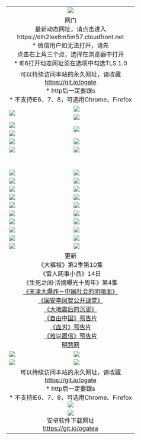 ﻿<table>
  <tr></tr>
  <tr><td colspan=2 align=center><img src="https://cloud.githubusercontent.com/assets/11880933/13434984/f430fae2-e012-11e5-814f-c2df1e82b247.jpg" /></td></tr>
  <tr><td colspan=2 align=center>网门<br>最新动态网址，请点击进入
<br>https://dlh2lex6m5m57.cloudfront.net
    <br>* 微信用户如无法打开，请先<br>点击右上角三个点，选择在浏览器中打开
    <br>* IE6打开动态网址须在选项中勾选TLS 1.0</td>
  </tr>
  <tr>
    <td colspan=2 align=center>可以持续访问本站的永久网址，请收藏<br/><a href="https://git.io/ogate" target="_blank">https://git.io/ogate</a><br/>* http后一定要跟s<br/>* 不支持IE6、7、8，可选用Chrome、Firefox</td>
  </tr>
  <tr>
    <td rowspan=2><a href="https://dlh2lex6m5m57.cloudfront.net/ogUP.aspx?name=11DKC.mp4&list=11DKC" target="_blank"><img src="https://dlh2lex6m5m57.cloudfront.net/Up/11DKC1.jpg" /></a></td> 
    <td><div><a href="https://dlh2lex6m5m57.cloudfront.net/ogUP.aspx?name=LRWS.mp4&list=LRWS" target="_blank"><img src="https://dlh2lex6m5m57.cloudfront.net/Up/LRWS.jpg" /></a></td>
   </tr>
  <tr>
    <td><a href="https://dlh2lex6m5m57.cloudfront.net/ogNiceVedio.aspx" target="_blank"><img src="https://dlh2lex6m5m57.cloudfront.net/Up/11TGKDY.jpg" /></a></td>
  </tr>
  <tr>
    <td><a href="https://dlh2lex6m5m57.cloudfront.net/ogUP.aspx?name=JQR.mp4&count=2" target="_blank"><img src="https://dlh2lex6m5m57.cloudfront.net/Up/JQR.jpg" /></a></td>   
    <td rowspan=2><a href="https://dlh2lex6m5m57.cloudfront.net/ogUP.aspx?name=JP.mp4&count=9" target="_blank"><img src="https://dlh2lex6m5m57.cloudfront.net/Up/JP.jpg" /></td>
  </tr>
  <tr>
    <td><a href="https://dlh2lex6m5m57.cloudfront.net/ogUP.aspx?name=WH.mp4" target="_blank"><img src="https://dlh2lex6m5m57.cloudfront.net/Up/WH.jpg" /></a></td>
  </tr>
  <tr>
    <td><a href="https://dlh2lex6m5m57.cloudfront.net/ogUP.aspx?name=SSZJ.mp4&list=SSZJ" target="_blank"><img src="https://dlh2lex6m5m57.cloudfront.net/Up/SSZJ.jpg" /></a></td>
    <td><a href="https://dlh2lex6m5m57.cloudfront.net/ogUP.aspx?name=1XQK.mp4&count=13" target="_blank"><img src="https://dlh2lex6m5m57.cloudfront.net/Up/1XQK.jpg" /></a</td>
  </tr>
  <tr>
    <td><a href="https://dlh2lex6m5m57.cloudfront.net/ogUP.aspx?name=ZY.mp4&count=2015:16" target="_blank"><img src="https://dlh2lex6m5m57.cloudfront.net/Up/ZY.jpg" /></a</td>
    <td><a href="https://dlh2lex6m5m57.cloudfront.net/ogUP.aspx?name=XTFY.mp4&count=B:2,A:24" target="_blank"><img src="https://dlh2lex6m5m57.cloudfront.net/Up/XTFY.jpg" /></a></td>
  </tr>
  <!--tr>
    <td><a href="https://dlh2lex6m5m57.cloudfront.net/ogUP.aspx?name=1LYF.mp4&count=2" target="_blank"><img src="https://cloud.githubusercontent.com/assets/11880933/13720279/6f16eb48-e83f-11e5-9556-90e9d1e24d09.jpg" /></a></td>
    <td><a href="https://dlh2lex6m5m57.cloudfront.net/ogUP.aspx?name=1ZGC.mp4&count=6" target="_blank"><img src="https://cloud.githubusercontent.com/assets/11880933/13720281/7e0c9044-e83f-11e5-915d-d63d593fef21.jpg" /></a></td>
  </tr>
  <tr>
    <td><a href="https://dlh2lex6m5m57.cloudfront.net/ogUP.aspx?name=1ZKM.mp4&count=3&current=3" target="_blank"><img src="https://cloud.githubusercontent.com/assets/11880933/13720283/858f1954-e83f-11e5-800b-94708d4ce09e.jpg" /></a></td>  
    <td><a href="https://dlh2lex6m5m57.cloudfront.net/ogUP.aspx?name=1WWY.mp4&count=6&current=6" target="_blank"><img src="https://cloud.githubusercontent.com/assets/11880933/13720286/8fb0ffa6-e83f-11e5-8873-bfd1abd9ad97.jpg" /></a></td>
  </tr>
  <tr>
    <td><a href="https://dlh2lex6m5m57.cloudfront.net/ogUP.aspx?name=10JGY.mp4&count=3" target="_blank"><img src="https://cloud.githubusercontent.com/assets/11880933/13720287/99e41986-e83f-11e5-9be2-70cc7ff44cf6.jpg" /></a></td>
    <td><a href="https://dlh2lex6m5m57.cloudfront.net/ogUP.aspx?name=10CYS.mp4&count=2" target="_blank"><img src="https://cloud.githubusercontent.com/assets/11880933/13720292/a531a128-e83f-11e5-88ec-42f8d394e971.jpg" /></a></td>
  </tr-->
  <tr height="40">
  </tr>
  <tr>
    <td><a href="https://dlh2lex6m5m57.cloudfront.net/ogUP.aspx?name=4SQQ.mp4&list=4SQQ" target="_blank"><img src="https://dlh2lex6m5m57.cloudfront.net/Up/4SQQ0.jpg"/></a></td>
    <td><a href="https://dlh2lex6m5m57.cloudfront.net/ogUP.aspx?name=4SHQ.mp4&list=4SHQ" target="_blank"><img src="https://dlh2lex6m5m57.cloudfront.net/Up/4SHQ0.jpg"/></a></td>
  </tr>
  <tr>
    <td><a href="https://dlh2lex6m5m57.cloudfront.net/ogUP.aspx?name=4SZG.mp4&list=4SZG" target="_blank"><img src="https://dlh2lex6m5m57.cloudfront.net/Up/4SZG0.jpg"/></a></td>
    <td><a href="https://dlh2lex6m5m57.cloudfront.net/ogUP.aspx?name=4SDJ.mp4&list=4SDJ" target="_blank"><img src="https://dlh2lex6m5m57.cloudfront.net/Up/4SDJ0.jpg"/></a></td>
  </tr>
  <tr>
    <td><a href="https://dlh2lex6m5m57.cloudfront.net/ogUP.aspx?name=4SGX.mp4&list=4SGX" target="_blank"><img src="https://dlh2lex6m5m57.cloudfront.net/Up/4SGX0.jpg"/></a></td>
    <td><a href="https://dlh2lex6m5m57.cloudfront.net/ogUP.aspx?name=4SHD.mp4&list=4SHD" target="_blank"><img src="https://dlh2lex6m5m57.cloudfront.net/Up/4SHD0.jpg"/></a></td>
  </tr>
  <tr>
    <td><a href="https://dlh2lex6m5m57.cloudfront.net/ogUP.aspx?name=4CTX.mp4&list=4CTX" target="_blank"><img src="https://dlh2lex6m5m57.cloudfront.net/Up/4CTX0.jpg"/></a></td>
    <td><a href="https://dlh2lex6m5m57.cloudfront.net/ogUP.aspx?name=4CWZ.mp4&list=4CWZ" target="_blank"><img src="https://dlh2lex6m5m57.cloudfront.net/Up/4CWZ0.jpg"/></a></td>
  </tr>
  <tr>
    <td><a href="https://dlh2lex6m5m57.cloudfront.net/onUP.aspx?name=https://d1qhweuvr3wm0g.cloudfront.net/" target="_blank"><img src="https://dlh2lex6m5m57.cloudfront.net/Up/0DTW.jpg"/></a></td>
    <td><a href="https://dlh2lex6m5m57.cloudfront.net/onUP.aspx?name=https://d240ns8up8earz.cloudfront.net/acenter/" target="_blank"><img src="https://dlh2lex6m5m57.cloudfront.net/Up/0TDW.jpg" /></a></td>
  </tr>
  <tr>
    <td><a href="https://dlh2lex6m5m57.cloudfront.net/onUP.aspx?name=https://d4508d6vomz2p.cloudfront.net/gb/nsc413.htm" target="_blank"><img src="https://dlh2lex6m5m57.cloudfront.net/Up/0DJY.jpg" /></a></td>
    <td><a href="https://dlh2lex6m5m57.cloudfront.net/onUP.aspx?name=https://d3bxwq7vzudb5l.cloudfront.net/xtr/gb/prog204.html" target="_blank"><img src="https://dlh2lex6m5m57.cloudfront.net/Up/0XTR.jpg" /></a></td>
  </tr>
  <tr>
    <td><a href="https://dlh2lex6m5m57.cloudfront.net/onUP.aspx?name=https://d3aj00iefsmfgc.cloudfront.net/" target="_blank"><img src="https://dlh2lex6m5m57.cloudfront.net/Up/0MHW.jpg" /></a></td>
    <td><a href="https://dlh2lex6m5m57.cloudfront.net/onUP.aspx?name=https://d1sbg9daat0zu5.cloudfront.net/" target="_blank"><img src="https://dlh2lex6m5m57.cloudfront.net/Up/0ZJW.jpg" /></a></td>
  </tr>
  <tr>
    <td><a href="https://dlh2lex6m5m57.cloudfront.net/ogUP.aspx?name=0FG.zip" target="_blank"><img src="https://dlh2lex6m5m57.cloudfront.net/Up/0FG.jpg" /></a></td>
    <td><a href="https://dlh2lex6m5m57.cloudfront.net/ogUP.aspx?name=0FGA.apk" target="_blank"><img src="https://dlh2lex6m5m57.cloudfront.net/Up/0FGA.jpg" /></a></td>
  </tr>
  <tr>
    <td><a href="https://dlh2lex6m5m57.cloudfront.net/ogUP.aspx?name=0U.zip" target="_blank"><img src="https://dlh2lex6m5m57.cloudfront.net/Up/0U.jpg" /></a></td>
    <td><a href="https://dlh2lex6m5m57.cloudfront.net/ogUP.aspx?name=0UA.apk" target="_blank"><img src="https://dlh2lex6m5m57.cloudfront.net/Up/0UA.jpg" /></a></td>
  </tr>
  <tr>
    <td><a href="https://dlh2lex6m5m57.cloudfront.net/ogUP.aspx?name=0iPPOTV.zip" target="_blank"><img src="https://dlh2lex6m5m57.cloudfront.net/Up/0iPPOTV.jpg" /></a></td>
    <td><a href="https://dlh2lex6m5m57.cloudfront.net/ogUP.aspx?name=0iNTD.apk" target="_blank"><img src="https://dlh2lex6m5m57.cloudfront.net/Up/0iNTD.jpg" /></a></td>
  </tr>
  <tr>
    <td colspan=2 align=center>更新<br>
      《大裤衩》第2季第10集<br>
      《雷人网事小品》14日<br>
      《生死之间·活摘曝光十周年》第4集</a><br>
      <a href="https://dlh2lex6m5m57.cloudfront.net/ogUP.aspx?name=4TJDBZ.mp4" target="_blank">《天津大爆炸－中国社会的阴暗面》</a><br>
      <a href="https://dlh2lex6m5m57.cloudfront.net/ogUP.aspx?name=4LFZ.mp4" target="_blank">《国安李凤智公开退党》</a><br>
      <a href="https://dlh2lex6m5m57.cloudfront.net/ogUP.aspx?name=4DDZHDCS.mp4" target="_blank">《大地震后的沉思》</a><br>
      <a href="https://dlh2lex6m5m57.cloudfront.net/ogUP.aspx?name=11ZYZG0.mp4" target="_blank">《自由中国》预告片</a><br>
      <a href="https://dlh2lex6m5m57.cloudfront.net/ogUP.aspx?name=11XR.mp4" target="_blank">《血刃》预告片</a><br>
      <a href="https://dlh2lex6m5m57.cloudfront.net/ogUP.aspx?name=11NYZX.mp4&count=2" target="_blank">《难以置信》预告片</a><br>
      <a href="https://dlh2lex6m5m57.cloudfront.net/onUP.aspx?name=https://www.minghui.org/" target="_blank">明慧网</a></td>
    </td>
  </tr>
  <tr>
    <td><a href="https://dlh2lex6m5m57.cloudfront.net/ogNice.aspx" target="_blank"><img src="https://cloud.githubusercontent.com/assets/11880933/13720378/f84bb392-e841-11e5-8739-815049dd6ff8.jpg" /></a></td>
    <td><a href="https://dlh2lex6m5m57.cloudfront.net/onCO.aspx?ob=600%E4%BA%8B%E7%89%A9&op=%E5%A2%9E%E5%88%A0%E6%94%B9&args=WH1~%23%E7%B1%BB%E5%9E%8B6%E6%96%B0%E9%97%BB%7c%23%E7%B1%BB%E5%9E%8B6%E8%AF%84%E8%AE%BA&mode=" target="_blank"><img src="https://cloud.githubusercontent.com/assets/11880933/13720380/04d76a16-e842-11e5-8833-e627daa88802.jpg" /></a></td> 
  </tr>
  <tr>
    <td><a href="https://dlh2lex6m5m57.cloudfront.net/ogDY.aspx" target="_blank"><img src="https://cloud.githubusercontent.com/assets/11880933/13720384/11817090-e842-11e5-9571-7dc2f1af9f42.jpg" /></a></td>
    <td><a href="https://dlh2lex6m5m57.cloudfront.net/ogST.aspx" target="_blank"><img src="https://cloud.githubusercontent.com/assets/11880933/13720385/1467ea3c-e842-11e5-86df-c96c9a556aaf.jpg" /></a></td> 
  </tr>
  <!--tr>
    <td colspan=2 align=center>
      <微信可扫描以下临时二维码<br/>https://bit.ly/1mBQHW8<br/><a href="https://dlh2lex6m5m57.cloudfront.net/Up/0WMGDL3.png" target="_blank"><img src="https://dlh2lex6m5m57.cloudfront.net/Up/0WMGD3.png"/></a>
  </tr-->
  <tr>
    <td colspan=2 align=center>可以持续访问本站的永久网址，请收藏<br/><a href="https://git.io/ogate" target="_blank">https://git.io/ogate</a><br/>* http后一定要跟s<br/>* 不支持IE6、7、8，可选用Chrome、Firefox<br/><a href="https://dlh2lex6m5m57.cloudfront.net/Up/0WMGDL2.png" target="_blank"><img src="https://dlh2lex6m5m57.cloudfront.net/Up/0WMGD2.png"/></a></td>
  </tr>
  <tr>
    <td colspan=2 align=center><a href="https://dlh2lex6m5m57.cloudfront.net/ogUP.aspx?name=0oGate.apk" target="_blank"><img src="https://cloud.githubusercontent.com/assets/11880933/13720399/75e143ee-e842-11e5-9f0a-1421f423c80f.jpg" /></a><br>安卓软件下载网址<br><a href="https://git.io/ogatea">https://git.io/ogatea</a></td>
  </tr>
  <!--tr>
    <td colspan=2 align=center>可能失效的动态网址
    </td>
  </tr-->
</table>

